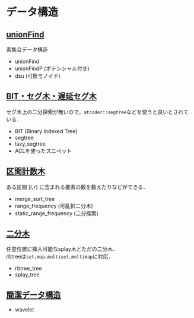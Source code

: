 # データ構造
##  <a href="./unionFind.md">unionFind</a>
素集合データ構造
* unionFind
* unionFindP (ポテンシャル付き)
* dsu (可換モノイド)
## <a href="./segtree/segtree.md">BIT・セグ木・遅延セグ木</a>
セグ木上の二分探索が無いので，`atcoder::segtree`などを使うと良いとされている．
* BIT (Binary Indexed Tree)
* segtree
* lazy_segtree
* ACLを使ったスニペット
## <a href="./range_tree/range_tree.md">区間計数木</a>
ある区間 $[l,r)$ に含まれる要素の数を数えたりなどができる．
* merge_sort_tree
* range_frequency (可乱択二分木)
* static_range_frequency (二分探索)
## <a href="./binary_tree/binary_tree.md">二分木</a>
任意位置に挿入可能なsplay木とただの二分木．  
rbtreeは`set,map,multiset,multimap`に対応．
* rbtree_tree
* splay_tree
## <a href="./succinct/succinct.md">簡潔データ構造</a>
* wavelet
